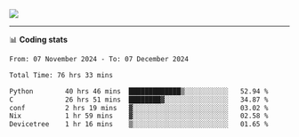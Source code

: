 <picture>
  <source
  srcset="https://github-readme-stats.vercel.app/api?username=sant0s12&show_icons=true&theme=dark"
  media="(prefers-color-scheme: dark)"
  />
  <source
  srcset="https://github-readme-stats.vercel.app/api?username=sant0s12&show_icons=true"
  media="(prefers-color-scheme: light)"
  />
  <img src="https://github-readme-stats.vercel.app/api?username=sant0s12&show_icons=true" />
</picture>

---

📊 **Coding stats**

<!--START_SECTION:waka-->

```txt
From: 07 November 2024 - To: 07 December 2024

Total Time: 76 hrs 33 mins

Python        40 hrs 46 mins  █████████████▒░░░░░░░░░░░   52.94 %
C             26 hrs 51 mins  ████████▓░░░░░░░░░░░░░░░░   34.87 %
conf          2 hrs 19 mins   ▓░░░░░░░░░░░░░░░░░░░░░░░░   03.02 %
Nix           1 hr 59 mins    ▓░░░░░░░░░░░░░░░░░░░░░░░░   02.58 %
Devicetree    1 hr 16 mins    ▒░░░░░░░░░░░░░░░░░░░░░░░░   01.65 %
```

<!--END_SECTION:waka-->
